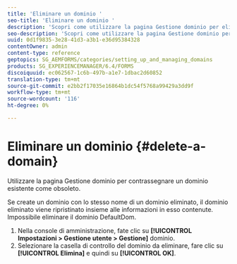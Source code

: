 ```yaml
---
title: 'Eliminare un dominio '
seo-title: 'Eliminare un dominio '
description: 'Scopri come utilizzare la pagina Gestione dominio per eliminare un dominio o per contrassegnare un dominio esistente come obsoleto. '
seo-description: 'Scopri come utilizzare la pagina Gestione dominio per eliminare un dominio o per contrassegnare un dominio esistente come obsoleto. '
uuid: 0d1f9835-3e28-41d3-a3b1-e36d95384328
contentOwner: admin
content-type: reference
geptopics: SG_AEMFORMS/categories/setting_up_and_managing_domains
products: SG_EXPERIENCEMANAGER/6.4/FORMS
discoiquuid: ec062567-1c6b-497b-a1e7-1dbac2d60852
translation-type: tm+mt
source-git-commit: e2bb2f17035e16864b1dc54f5768a99429a3dd9f
workflow-type: tm+mt
source-wordcount: '116'
ht-degree: 0%

---
```



# Eliminare un dominio {#delete-a-domain}

Utilizzare la pagina Gestione dominio per contrassegnare un dominio esistente come obsoleto.

Se create un dominio con lo stesso nome di un dominio eliminato, il dominio eliminato viene ripristinato insieme alle informazioni in esso contenute. Impossibile eliminare il dominio DefaultDom.

1. Nella console di amministrazione, fate clic su **[!UICONTROL Impostazioni > Gestione utente > Gestione]** dominio.
1. Selezionare la casella di controllo del dominio da eliminare, fare clic su **[!UICONTROL Elimina]** e quindi su **[!UICONTROL OK]**.


